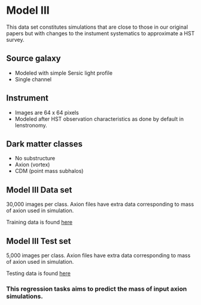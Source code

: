 # Model III

This data set constitutes simulations that are close to those in our original papers but with changes to the instument systematics to approximate a HST survey.

## Source galaxy
- Modeled with simple Sersic light profile 
- Single channel

## Instrument
- Images are 64 x 64 pixels
- Modeled after HST observation characteristics as done by default in lenstronomy.

## Dark matter classes
- No substructure
- Axion (vortex)
- CDM (point mass subhalos)


## Model III Data set

30,000 images per class. Axion files have extra data corresponding to mass of axion used in simulation.

Training data is found [here](https://drive.google.com/file/d/1ynKMJoEeKKJqLfuKRR1Y7rQjeBMM0w94/view?usp=sharing)

## Model III Test set

5,000 images per class. Axion files have extra data corresponding to mass of axion used in simulation.

Testing data is found [here](https://drive.google.com/file/d/18BuCv40t6qmiNnhjJF1y9rqSBhBOfDon/view?usp=sharing)

### This regression tasks aims to predict the mass of input axion simulations.